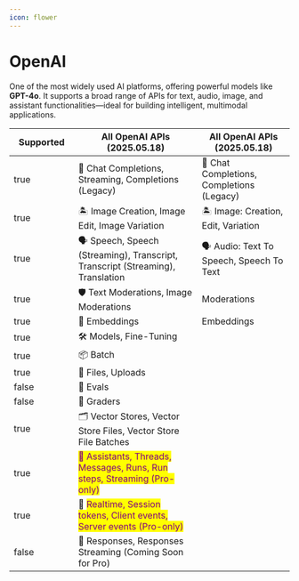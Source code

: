 ```yaml
---
icon: flower
---
```


# OpenAI

One of the most widely used AI platforms, offering powerful models like **GPT-4o**. It supports a broad range of APIs for text, audio, image, and assistant functionalities—ideal for building intelligent, multimodal applications.

<table><thead><tr><th width="100" data-type="checkbox">Supported</th><th>All OpenAI APIs (2025.05.18)</th><th data-hidden>All OpenAI APIs (2025.05.18)</th></tr></thead><tbody><tr><td>true</td><td><span data-gb-custom-inline data-tag="emoji" data-code="1f4ac">💬</span> Chat Completions, Streaming, Completions (Legacy)</td><td><span data-gb-custom-inline data-tag="emoji" data-code="1f4ac">💬</span> Chat Completions, Completions (Legacy)</td></tr><tr><td>true</td><td><span data-gb-custom-inline data-tag="emoji" data-code="1f3dd">🏝️</span> Image Creation, Image Edit, Image Variation</td><td><span data-gb-custom-inline data-tag="emoji" data-code="1f3dd">🏝️</span> Image: Creation, Edit, Variation</td></tr><tr><td>true</td><td><span data-gb-custom-inline data-tag="emoji" data-code="1f5e3">🗣️</span> Speech, Speech (Streaming), Transcript, Transcript (Streaming), Translation</td><td><span data-gb-custom-inline data-tag="emoji" data-code="1f5e3">🗣️</span> Audio: Text To Speech, Speech To Text</td></tr><tr><td>true</td><td><span data-gb-custom-inline data-tag="emoji" data-code="1f6e1">🛡️</span> Text Moderations, Image Moderations</td><td>Moderations</td></tr><tr><td>true</td><td>🧠 Embeddings</td><td>Embeddings</td></tr><tr><td>true</td><td>🛠️ Models, Fine-Tuning</td><td></td></tr><tr><td>true</td><td>📦 Batch</td><td></td></tr><tr><td>true</td><td><span data-gb-custom-inline data-tag="emoji" data-code="1f4c1">📁</span> Files, Uploads</td><td></td></tr><tr><td>false</td><td>🧪 Evals</td><td></td></tr><tr><td>false</td><td>📝 Graders </td><td></td></tr><tr><td>true</td><td>🗂️ Vector Stores, Vector Store Files, Vector Store File Batches</td><td></td></tr><tr><td>true</td><td><mark style="color:purple;">🤖 Assistants, Threads, Messages, Runs, Run steps, Streaming (Pro-only)</mark></td><td></td></tr><tr><td>true</td><td><span data-gb-custom-inline data-tag="emoji" data-code="1f3a4">🎤</span> <mark style="color:purple;">Realtime, Session tokens, Client events, Server events (Pro-only)</mark></td><td></td></tr><tr><td>false</td><td>📡 Responses, Responses Streaming (Coming Soon for Pro)</td><td></td></tr></tbody></table>

